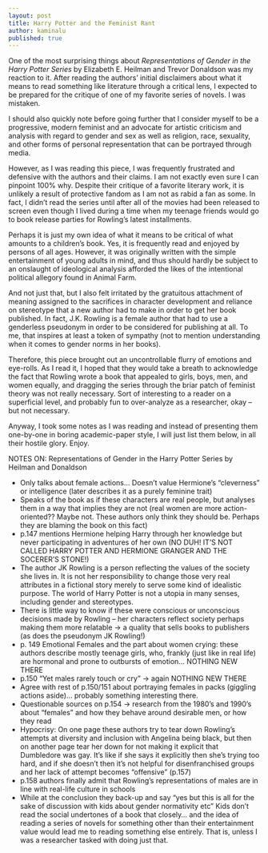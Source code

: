 ```yaml
---
layout: post
title: Harry Potter and the Feminist Rant
author: kaminalu
published: true
---
```


One of the most surprising things about <i>Representations of Gender in the Harry Potter Series</i> by Elizabeth E. Heilman and Trevor Donaldson was my reaction to it.  After reading the authors’ initial disclaimers about what it means to read something like literature through a critical lens, I expected to be prepared for the critique of one of my favorite series of novels.  I was mistaken.

I should also quickly note before going further that I consider myself to be a progressive, modern feminist and an advocate for artistic criticism and analysis with regard to gender and sex as well as religion, race, sexuality, and other forms of personal representation that can be portrayed through media.

However, as I was reading this piece, I was frequently frustrated and defensive with the authors and their claims. I am not exactly even sure I can pinpoint 100% why. Despite their critique of a favorite literary work, it is unlikely a result of protective fandom as I am not as rabid a fan as some. In fact, I didn’t read the series until after all of the movies had been released to screen even though I lived during a time when my teenage friends would go to book release parties for Rowling’s latest installments.  

Perhaps it is just my own idea of what it means to be critical of what amounts to a children’s book. Yes, it is frequently read and enjoyed by persons of all ages. However, it was originally written with the simple entertainment of young adults in mind, and thus should hardly be subject to an onslaught of ideological analysis afforded the likes of the intentional political allegory found in Animal Farm.  

And not just that, but I also felt irritated by the gratuitous attachment of meaning assigned to the sacrifices in character development and reliance on stereotype that a new author had to make in order to get her book published. In fact, J.K. Rowling is a female author that had to use a genderless pseudonym in order to be considered for publishing at all. To me, that inspires at least a token of sympathy (not to mention understanding when it comes to gender norms in her books).

Therefore, this piece brought out an uncontrollable flurry of emotions and eye-rolls. As I read it, I hoped that they would take a breath to acknowledge the fact that Rowling wrote a book that appealed to girls, boys, men, and women equally, and dragging the series through the briar patch of feminist theory was not really necessary. Sort of interesting to a reader on a superficial level, and probably fun to over-analyze as a researcher, okay – but not necessary.

Anyway, I took some notes as I was reading and instead of presenting them one-by-one in boring academic-paper style, I will just list them below, in all their hostile glory. Enjoy.

NOTES ON: Representations of Gender in the Harry Potter Series by Heilman and Donaldson

- Only talks about female actions... Doesn’t value Hermione’s “cleverness” or intelligence (later describes it as a purely feminine trait)
- Speaks of the book as if these characters are real people, but analyses them in a way that implies they are not (real women are more action-oriented?? Maybe not.  These authors only think they should be.  Perhaps they are blaming the book on this fact)
- p.147 mentions Hermione helping Harry through her knowledge but never participating in adventures of her own (NO DUH!  IT’S NOT CALLED HARRY POTTER AND HERMIONE GRANGER AND THE SOCERER’S STONE!)
- The author JK Rowling is a person reflecting the values of the society she lives in.  It is not her responsibility to change those very real attributes in a fictional story merely to serve some kind of idealistic purpose.  The world of Harry Potter is not a utopia in many senses, including gender and stereotypes.
- There is little way to know if these were conscious or unconscious decisions made by Rowling – her characters reflect society perhaps making them more relatable -> a quality that sells books to publishers (as does the pseudonym JK Rowling!)
- p. 149 Emotional Females and the part about women crying: these authors describe mostly teenage girls, who, frankly (just like in real life) are hormonal and prone to outbursts of emotion... NOTHING NEW THERE
- p.150 “Yet males rarely touch or cry” -> again NOTHING NEW THERE
- Agree with rest of p.150/151 about portraying females in packs (giggling actions aside)… probably something interesting there.
- Questionable sources on p.154 -> research from the 1980’s and 1990’s about “females” and how they behave around desirable men, or how they read
- Hypocrisy: On one page these authors try to tear down Rowling’s attempts at diversity and inclusion with Angelina being black, but then on another page tear her down for not making it explicit that Dumbledore was gay.  It’s like if she says it explicitly then she’s trying too hard, and if she doesn’t then it’s not helpful for disenfranchised groups and her lack of attempt becomes “offensive” (p.157)
- p.158 authors finally admit that Rowling’s representations of males are in line with real-life culture in schools
- While at the conclusion they back-up and say “yes but this is all for the sake of discussion with kids about gender normativity etc” Kids don’t read the social undertones of a book that closely… and the idea of reading a series of novels for something other than their entertainment value would lead me to reading something else entirely.  That is, unless I was a researcher tasked with doing just that.

